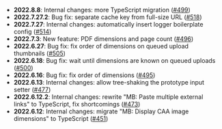 - **2022.8.8**: Internal changes: more TypeScript migration ([#499](https://github.com/ROpdebee/mb-userscripts/pull/499))
- **2022.7.27.2**: Bug fix: separate cache key from full-size URL ([#518](https://github.com/ROpdebee/mb-userscripts/pull/518))
- **2022.7.27**: Internal changes: automatically insert logger boilerplate config ([#514](https://github.com/ROpdebee/mb-userscripts/pull/514))
- **2022.7.3**: New feature: PDF dimensions and page count ([#496](https://github.com/ROpdebee/mb-userscripts/pull/496))
- **2022.6.27**: Bug fix: fix order of dimensions on queued upload thumbnails ([#505](https://github.com/ROpdebee/mb-userscripts/pull/505))
- **2022.6.18**: Bug fix: wait until dimensions are known on queued uploads ([#500](https://github.com/ROpdebee/mb-userscripts/pull/500))
- **2022.6.16**: Bug fix: fix order of dimensions ([#495](https://github.com/ROpdebee/mb-userscripts/pull/495))
- **2022.6.13**: Internal changes: allow tree-shaking the prototype input setter ([#477](https://github.com/ROpdebee/mb-userscripts/pull/477))
- **2022.6.12.2**: Internal changes: rewrite "MB: Paste multiple external links" to TypeScript, fix shortcomings ([#473](https://github.com/ROpdebee/mb-userscripts/pull/473))
- **2022.6.12**: Internal changes: migrate "MB: Display CAA image dimensions" to TypeScript ([#451](https://github.com/ROpdebee/mb-userscripts/pull/451))
